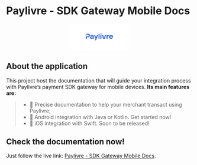 # Paylivre - SDK Gateway Mobile Docs

<div align="center">
  <img src="/static/banner.png" width="31.5%"/> 
</div>

## About the application

This project host the documentation that will guide your integration process with Paylivre’s payment SDK gateway for mobile devices.
**Its main features are:**

> - 📝 Precise documentation to help your merchant transact using Paylivre;
> - 📱 Android integration with Java or Kotlin. Get started now!
> - 📱 iOS integration with Swift. Soon to be released!

## Check the documentation now!

Just follow the live link: <a href="https://paylivre.github.io/sdk-gateway-mobile-docs/">Paylivre - SDK Gateway Mobile Docs</a>.
